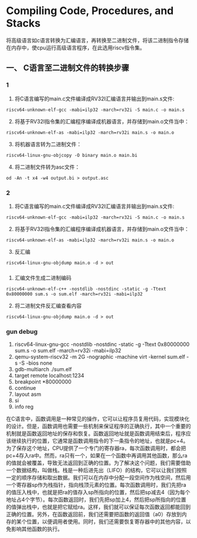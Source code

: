 # Compiling Code, Procedures, and Stacks

将高级语言如c语言转换为汇编语言，再转换至二进制文件，将该二进制指令存储在内存中，使cpu运行高级语言程序，在此选用riscv指令集。

## 一、 C语言至二进制文件的转换步骤

### 1

1. 将C语言编写的main.c文件编译成RV32I汇编语言并输出到main.s文件:
```
riscv64-unknown-elf-gcc -mabi=ilp32 -march=rv32i -S main.c -o main.s
```
2. 将基于RV32I指令集的汇编程序编译成机器语言，并存储到main.o文件当中：
```
riscv64-unknown-elf-as -mabi=ilp32 -march=rv32i main.s -o main.o
```
3. 将机器语言转为二进制文件：
```
riscv64-linux-gnu-objcopy -O binary main.o main.bi
```
4. 将二进制文件转为asc文件：
```
od -An -t x4 -w4 output.bi > output.asc
```

### 2

1. 将C语言编写的main.c文件编译成RV32I汇编语言并输出到main.s文件:
```
riscv64-unknown-elf-gcc -mabi=ilp32 -march=rv32i -S main.c -o main.s
```
2. 将基于RV32I指令集的汇编程序编译成机器语言，并存储到main.o文件当中：
```
riscv64-unknown-elf-as -mabi=ilp32 -march=rv32i main.s -o main.o
```
3. 反汇编
```
riscv64-linux-gnu-objdump main.o -d > out
```

### 
1. 汇编文件生成二进制编码
```
riscv64-unknown-elf-c++ -nostdlib -nostdinc -static -g -Ttext 0x80000000 sum.s -o sum.elf -march=rv32i -mabi=ilp32
```
2. 将二进制文件反汇编查看内容
```
riscv64-linux-gnu-objdump main.o -d > out
```

### gun debug

1. riscv64-linux-gnu-gcc -nostdlib -nostdinc -static -g -Ttext 0x80000000 sum.s -o sum.elf -march=rv32i -mabi=ilp32
2. qemu-system-riscv32 -m 2G -nographic -machine virt -kernel sum.elf -s -S -bios none
3. gdb-multiarch ./sum.elf
4. target remote localhost:1234
5. breakpoint *80000000
6. continue
7. layout asm
8. si
9. info reg


在C语言中，函数调用是一种常见的操作，它可以让程序员复用代码，实现模块化的设计。但是，函数调用也需要一些机制来保证程序的正确执行，其中一个重要的机制就是函数返回地址的保存和恢复。函数返回地址就是函数调用结束后，程序应该继续执行的位置，它通常是函数调用指令的下一条指令的地址，也就是pc+4。为了保存这个地址，CPU提供了一个专门的寄存器ra，每次函数调用时，都会把pc+4存入ra中。然而，ra只有一个，如果在一个函数中再调用其他函数，那么ra的值就会被覆盖，导致无法返回到正确的位置。为了解决这个问题，我们需要借助一个数据结构，叫做栈。栈是一种后进先出（LIFO）的结构，它可以让我们按照一定的顺序存储和取出数据。我们可以在内存中分配一段空间作为栈空间，然后用一个寄存器sp作为栈指针，指向栈顶元素的位置。每次函数调用时，我们先把ra的值压入栈中，也就是把ra的值存入sp所指向的位置，然后把sp减去4（因为每个地址占4个字节）。每次函数返回时，我们先把sp加上4，然后把sp所指向的位置的值弹出栈中，也就是把它赋给ra。这样，我们就可以保证每次函数返回都能回到正确的位置。另外，在函数返回前，我们还需要把函数的返回值（a0）存放到内存的某个位置，以便调用者使用。同时，我们还需要恢复寄存器中的其他内容，以免影响其他函数的执行。
